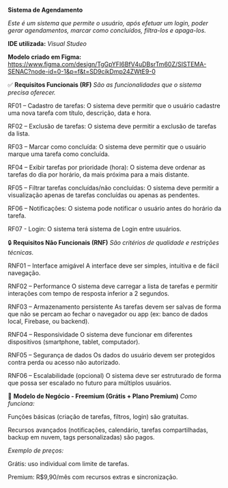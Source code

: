 **Sistema de Agendamento**

*Este é um sistema que permite o usuário, após efetuar um login, poder gerar agendamentos, marcar como concluídos, filtra-los e apaga-los.*

**IDE utilizada:** *Visual Studeo*

**Modelo criado em Figma:** https://www.figma.com/design/TgGpYFI6BfV4uDBsrTm60Z/SISTEMA-SENAC?node-id=0-1&p=f&t=SD9cikDmp24ZWtE9-0

✅ **Requisitos Funcionais (RF)**
*São as funcionalidades que o sistema precisa oferecer.*

RF01 – Cadastro de tarefas:
O sistema deve permitir que o usuário cadastre uma nova tarefa com título, descrição, data e hora.

RF02 – Exclusão de tarefas:
O sistema deve permitir a exclusão de tarefas da lista.

RF03 – Marcar como concluída:
O sistema deve permitir que o usuário marque uma tarefa como concluída.

RF04 – Exibir tarefas por prioridade (hora):
O sistema deve ordenar as tarefas do dia por horário, da mais próxima para a mais distante.

RF05 – Filtrar tarefas concluídas/não concluídas:
O sistema deve permitir a visualização apenas de tarefas concluídas ou apenas as pendentes.

RF06 – Notificações:
O sistema pode notificar o usuário antes do horário da tarefa.

RF07 - Login:
O sistema terá sistema de Login entre usuários. <!--(Bug onde não será possivel navegar entre Perfis com Agendamentos diferentes) -->

🔒 **Requisitos Não Funcionais (RNF)**
*São critérios de qualidade e restrições técnicas.*

RNF01 – Interface amigável
A interface deve ser simples, intuitiva e de fácil navegação.

RNF02 – Performance
O sistema deve carregar a lista de tarefas e permitir interações com tempo de resposta inferior a 2 segundos.

RNF03 – Armazenamento persistente
As tarefas devem ser salvas de forma que não se percam ao fechar o navegador ou app (ex: banco de dados local, Firebase, ou backend).

RNF04 – Responsividade
O sistema deve funcionar em diferentes dispositivos (smartphone, tablet, computador). <!-- Não testado -->

RNF05 – Segurança de dados
Os dados do usuário devem ser protegidos contra perda ou acesso não autorizado.

RNF06 – Escalabilidade (opcional)
O sistema deve ser estruturado de forma que possa ser escalado no futuro para múltiplos usuários. <!-- Não Implementado completamente -->

🔹 **Modelo de Negócio - Freemium (Grátis + Plano Premium)**
*Como funciona:*

Funções básicas (criação de tarefas, filtros, login) são gratuitas.

Recursos avançados (notificações, calendário, tarefas compartilhadas, backup em nuvem, tags personalizadas) são pagos.

*Exemplo de preços:*

Grátis: uso individual com limite de tarefas.

Premium: R$9,90/mês com recursos extras e sincronização.